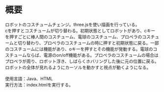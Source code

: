 # 概要
ロボットのコスチュームチェンジ。three.jsを使い描画を行っている。  
cを押すとコスチュームが切り替わる。初期状態としてロボットがあり、cキーを押すごとに棒人間のコスチューム、電球のコスチューム、プロペラのコスチュームと切り替わり、プロペラのコスチュームの時に押すと初期状態に戻る。一部のコスチュームには機能があり、oキーを押すとその機能が発動する。電球のコスチュームならば、電源のon/off機能がある。プロペラのコスチュームの場合はプロペラが周り、ロボット浮き、しばらくホバリングした後に元の位置に戻る。  
ロボットの全体が見れるようにカーソルを動かすと視点が動くようになる。  
<br>
使用言語：Java、HTML  
実行方法：index.htmlを実行する。
